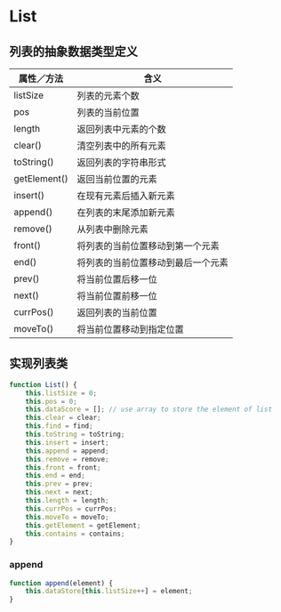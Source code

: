 # List

## 列表的抽象数据类型定义

属性／方法|含义
----|----
listSize|列表的元素个数
pos|列表的当前位置
length|返回列表中元素的个数
clear()|清空列表中的所有元素
toString()|返回列表的字符串形式
getElement()|返回当前位置的元素
insert()|在现有元素后插入新元素
append()|在列表的末尾添加新元素
remove()|从列表中删除元素
front()|将列表的当前位置移动到第一个元素
end()|将列表的当前位置移动到最后一个元素
prev()|将当前位置后移一位
next()|将当前位置前移一位
currPos()|返回列表的当前位置
moveTo()|将当前位置移动到指定位置

## 实现列表类

```js
function List() {
    this.listSize = 0;
    this.pos = 0;
    this.dataScore = []; // use array to store the element of list
    this.clear = clear;
    this.find = find;
    this.toString = toString;
    this.insert = insert;
    this.append = append;
    this.remove = remove;
    this.front = front;
    this.end = end;
    this.prev = prev;
    this.next = next;
    this.length = length;
    this.currPos = currPos;
    this.moveTo = moveTo;
    this.getElement = getElement;
    this.contains = contains;
}
```

### append

```js
function append(element) {
    this.dataStore[this.listSize++] = element;
}
```